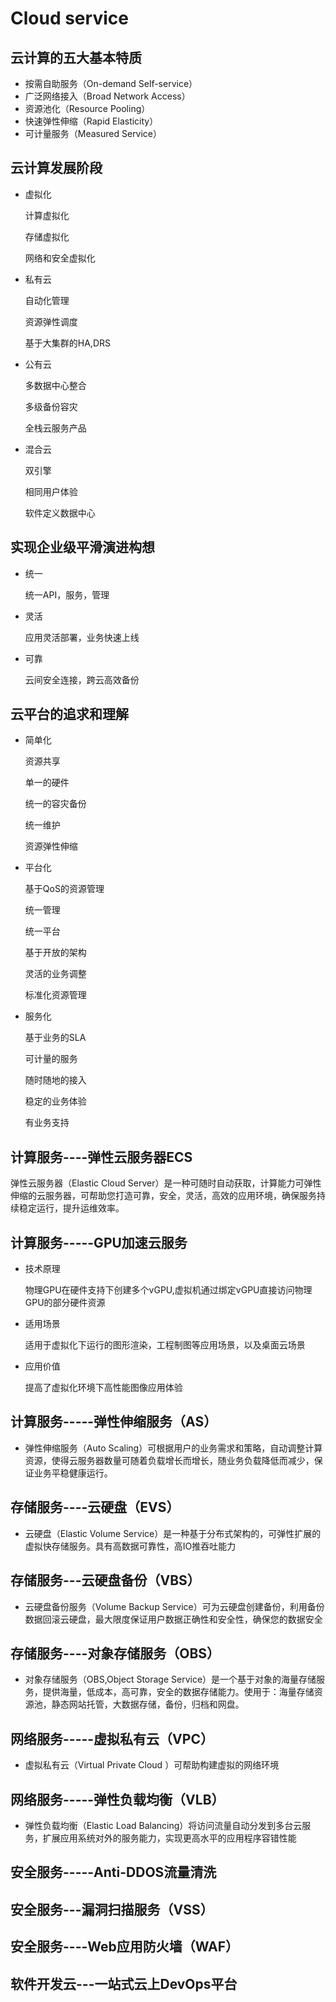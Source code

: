 # Cloud service

## 云计算的五大基本特质

- 按需自助服务（On-demand Self-service）
- 广泛网络接入（Broad Network Access）
- 资源池化（Resource Pooling）
- 快速弹性伸缩（Rapid Elasticity）
- 可计量服务（Measured Service）

## 云计算发展阶段

- 虚拟化

  计算虚拟化

  存储虚拟化

  网络和安全虚拟化

- 私有云

  自动化管理

  资源弹性调度

  基于大集群的HA,DRS

- 公有云

  多数据中心整合

  多级备份容灾

  全栈云服务产品

- 混合云

  双引擎

  相同用户体验

  软件定义数据中心

## 实现企业级平滑演进构想

- 统一

  统一API，服务，管理

- 灵活

  应用灵活部署，业务快速上线

- 可靠

  云间安全连接，跨云高效备份

## 云平台的追求和理解

- 简单化

  资源共享

  单一的硬件

  统一的容灾备份

  统一维护

  资源弹性伸缩

- 平台化

  基于QoS的资源管理

  统一管理

  统一平台

  基于开放的架构

  灵活的业务调整

  标准化资源管理

- 服务化

  基于业务的SLA

  可计量的服务

  随时随地的接入

  稳定的业务体验

  有业务支持

## 计算服务----弹性云服务器ECS

弹性云服务器（Elastic Cloud Server）是一种可随时自动获取，计算能力可弹性伸缩的云服务器，可帮助您打造可靠，安全，灵活，高效的应用环境，确保服务持续稳定运行，提升运维效率。

## 计算服务-----GPU加速云服务

- 技术原理

  物理GPU在硬件支持下创建多个vGPU,虚拟机通过绑定vGPU直接访问物理GPU的部分硬件资源

- 适用场景

  适用于虚拟化下运行的图形渲染，工程制图等应用场景，以及桌面云场景

- 应用价值

  提高了虚拟化环境下高性能图像应用体验

## 计算服务-----弹性伸缩服务（AS）

- 弹性伸缩服务（Auto Scaling）可根据用户的业务需求和策略，自动调整计算资源，使得云服务器数量可随着负载增长而增长，随业务负载降低而减少，保证业务平稳健康运行。

## 存储服务----云硬盘（EVS）

- 云硬盘（Elastic Volume Service）是一种基于分布式架构的，可弹性扩展的虚拟快存储服务。具有高数据可靠性，高IO推吞吐能力

## 存储服务---云硬盘备份（VBS）

- 云硬盘备份服务（Volume Backup Service）可为云硬盘创建备份，利用备份数据回滚云硬盘，最大限度保证用户数据正确性和安全性，确保您的数据安全

## 存储服务----对象存储服务（OBS）

- 对象存储服务（OBS,Object Storage Service）是一个基于对象的海量存储服务，提供海量，低成本，高可靠，安全的数据存储能力。使用于：海量存储资源池，静态网站托管，大数据存储，备份，归档和网盘。

## 网络服务-----虚拟私有云（VPC）

- 虚拟私有云（Virtual Private Cloud ）可帮助构建虚拟的网络环境

## 网络服务-----弹性负载均衡（VLB）

- 弹性负载均衡（Elastic Load Balancing）将访问流量自动分发到多台云服务，扩展应用系统对外的服务能力，实现更高水平的应用程序容错性能

## 安全服务-----Anti-DDOS流量清洗

## 安全服务---漏洞扫描服务（VSS）

## 安全服务----Web应用防火墙（WAF）

## 软件开发云---一站式云上DevOps平台